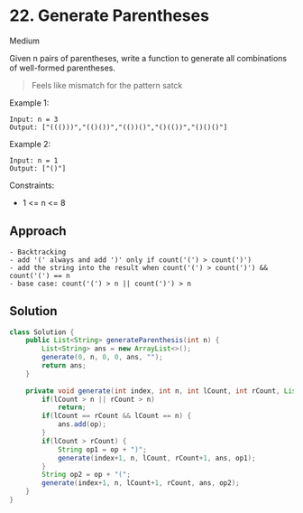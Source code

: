 # 22. Generate Parentheses
Medium


Given n pairs of parentheses, write a function to generate all combinations of well-formed parentheses.

 > Feels like mismatch for the pattern satck 

Example 1:
```
Input: n = 3
Output: ["((()))","(()())","(())()","()(())","()()()"]
```
Example 2:
```
Input: n = 1
Output: ["()"]
 ```

Constraints:

- 1 <= n <= 8

## Approach
```
- Backtracking
- add '(' always and add ')' only if count('(') > count(')')
- add the string into the result when count('(') > count(')') && count('(') == n
- base case: count('(') > n || count(')') > n
```

## Solution
```java
class Solution {
    public List<String> generateParenthesis(int n) {
        List<String> ans = new ArrayList<>(); 
        generate(0, n, 0, 0, ans, "");
        return ans;
    }
    
    private void generate(int index, int n, int lCount, int rCount, List<String> ans, String op) {
        if(lCount > n || rCount > n)
            return;
        if(lCount == rCount && lCount == n) {
            ans.add(op);
        }
        if(lCount > rCount) {
            String op1 = op + ")";
            generate(index+1, n, lCount, rCount+1, ans, op1);
        }
        String op2 = op + "(";
        generate(index+1, n, lCount+1, rCount, ans, op2);
    }
}
```
